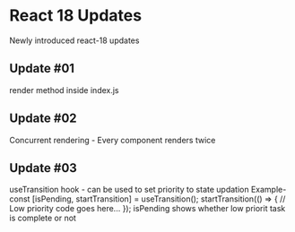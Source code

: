 # React 18 Updates
Newly introduced react-18 updates

## Update #01
render method inside index.js

## Update #02
Concurrent rendering - Every component renders twice

## Update #03
useTransition hook - can be used to set priority to state updation
Example- 
const [isPending, startTransition] = useTransition();
startTransition(() => {
    // Low priority code goes here...
});
isPending shows whether low priorit task is complete or not